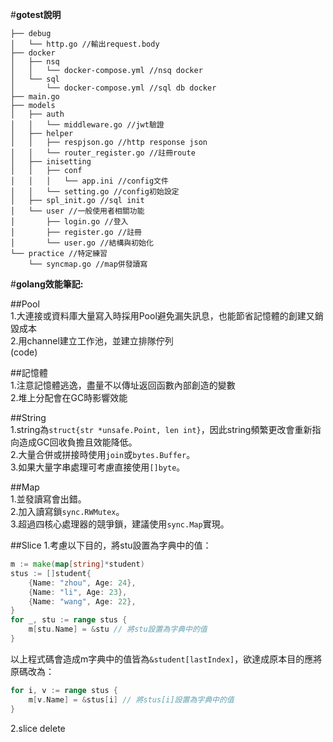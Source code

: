 #**gotest說明**
```
├── debug
│   └── http.go //輸出request.body
├── docker
│   ├── nsq
│   │   └── docker-compose.yml //nsq docker
│   └── sql
│       └── docker-compose.yml //sql db docker
├── main.go
├── models
│   ├── auth
│   │   └── middleware.go //jwt驗證
│   ├── helper
│   │   ├── respjson.go //http response json
│   │   └── router_register.go //註冊route
│   ├── inisetting 
│   │   ├── conf
│   │   │   └── app.ini //config文件
│   │   └── setting.go //config初始設定
│   ├── spl_init.go //sql init
│   └── user //一般使用者相關功能
│       ├── login.go //登入
│       ├── register.go //註冊
│       └── user.go //結構與初始化
└── practice //特定練習
    └── syncmap.go //map併發讀寫
```
#**golang效能筆記:**

##Pool<br>
1.大連接或資料庫大量寫入時採用Pool避免漏失訊息，也能節省記憶體的創建又銷毀成本<br>
2.用channel建立工作池，並建立排隊佇列<br>
(code)<br>

##記憶體<br>
1.注意記憶體逃逸，盡量不以傳址返回函數內部創造的變數<br>
2.堆上分配會在GC時影響效能<br>

##String<br>
1.string為`struct{str *unsafe.Point, len int}`，因此string頻繁更改會重新指向造成GC回收負擔且效能降低。<br>
2.大量合併或拼接時使用`join`或`bytes.Buffer`。<br>
3.如果大量字串處理可考慮直接使用`[]byte`。<br>

##Map<br>
1.並發讀寫會出錯。<br>
2.加入讀寫鎖`sync.RWMutex`。<br>
3.超過四核心處理器的競爭鎖，建議使用`sync.Map`實現。<br>

##Slice
1.考慮以下目的，將stu設置為字典中的值：
```go
m := make(map[string]*student)
stus := []student{
    {Name: "zhou", Age: 24},
    {Name: "li", Age: 23},
    {Name: "wang", Age: 22},
}
for _, stu := range stus {
    m[stu.Name] = &stu // 將stu設置為字典中的值
}
```
以上程式碼會造成m字典中的值皆為`&student[lastIndex]`，欲達成原本目的應將原碼改為：
```go
for i, v := range stus {
    m[v.Name] = &stus[i] // 將stus[i]設置為字典中的值
}
```
2.slice delete
